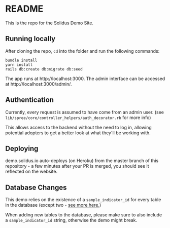 # README

This is the repo for the Solidus Demo Site.

## Running locally

After cloning the repo, `cd` into the folder and run the following commands:

```
bundle install
yarn install
rails db:create db:migrate db:seed
```

The app runs at http://localhost:3000. The admin interface can be accessed at http://localhost:3000/admin/.

## Authentication

Currently, every request is assumed to have come from an admin user. (see `lib/spree/core/controller_helpers/auth_decorator.rb` for more info)

This allows access to the backend without the need to log in, allowing potential adopters to get a better look at what they'll be working with.

## Deploying

demo.solidus.io auto-deploys (on Heroku) from the master branch of this repository - a few minutes after your PR is merged, you should see it reflected on the website.

## Database Changes

This demo relies on the existence of a `sample_indicator_id` for every table in the database (except two - [see more here.](https://github.com/nebulab/solidus-demo/blob/a727c82d0e69bd1b901e10f9eb6a5bbae482b5cd/db/migrate/20200529174800_add_sample_indicator_id_to_everything.rb))

When adding new tables to the database, please make sure to also include a `sample_indicator_id` string, otherwise the demo might break.
